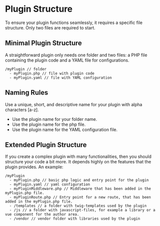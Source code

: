# Plugin Structure

To ensure your plugin functions seamlessly, it requires a specific file structure. Only two files are required to start.

## Minimal Plugin Structure

A straightforward plugin only needs one folder and two files: a PHP file containing the plugin code and a YAML file for configurations.

```plaintext
/myPlugin // folder
  - myPlugin.php // file with plugin code
  - myPlugin.yaml // file with YAML configuration
```


## Naming Rules

Use a unique, short, and descriptive name for your plugin with alpha characters [a-z].

* Use the plugin name for your folder name.
* Use the plugin name for the php file.
* Use the plugin name for the YAML configuration file.

## Extended Plugin Structure

If you create a complex plugin with many functionalities, then you should structure your code a bit more. It depends highly on the features that the plugin provides. An example: 

```plaintext
/myPlugin
  - myPlugin.php // basic php logic and entry point for the plugin
  - myPlugin.yaml // yaml configuration
  - myPluginMiddleware.php // Middleware that has been added in the myPlugin.php file. 
  - myPluginRoute.php // Entry point for a new route, that has been added in the myPlugin.php file. 
  - /templates // a folder with twig-templates used by the plugin
  - /js // a folder with javascript-files, for example a library or a vue component for the author area.
  - /vendor // vendor folder with libraries used by the plugin
```

